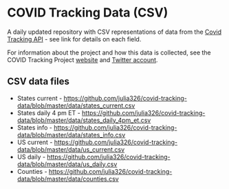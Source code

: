# COVID Tracking Data (CSV)

A daily updated repository with CSV representations of data from the [Covid Tracking API](https://covidtracking.com/api) - see link for details on each field.

For information about the project and how this data is collected, see the COVID Tracking Project [website](https://www.covidtracking.com) and [Twitter account](https://twitter.com/COVID19Tracking).

## CSV data files

* States current - https://github.com/julia326/covid-tracking-data/blob/master/data/states_current.csv
* States daily 4 pm ET - https://github.com/julia326/covid-tracking-data/blob/master/data/states_daily_4pm_et.csv
* States info - https://github.com/julia326/covid-tracking-data/blob/master/data/states_info.csv
* US current - https://github.com/julia326/covid-tracking-data/blob/master/data/us_current.csv
* US daily - https://github.com/julia326/covid-tracking-data/blob/master/data/us_daily.csv
* Counties - https://github.com/julia326/covid-tracking-data/blob/master/data/counties.csv
